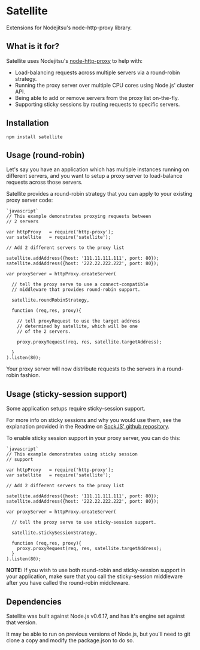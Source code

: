 Satellite
=========

Extensions for Nodejitsu's node-http-proxy library.

What is it for?
---

Satellite uses Nodejitsu's [node-http-proxy](https://github.com/nodejitsu/node-http-proxy) to help with:

- Load-balancing requests across multiple servers via a round-robin strategy.
- Running the proxy server over multiple CPU cores using Node.js' cluster API.
- Being able to add or remove servers from the proxy list on-the-fly.
- Supporting sticky sessions by routing requests to specific servers.

Installation
---

    npm install satellite

Usage (round-robin)
---

Let's say you have an application which has multiple instances running on different servers, 
and you want to setup a proxy server to load-balance requests across those servers. 

Satellite provides a round-robin strategy that you can apply to your existing proxy server code:


    `javascript`
    // This example demonstrates proxying requests between
    // 2 servers

    var httpProxy   = require('http-proxy');
    var satellite   = require('satellite');

    // Add 2 different servers to the proxy list

    satellite.addAddress({host: '111.11.111.111', port: 80});
    satellite.addAddress({host: '222.22.222.222', port: 80});

    var proxyServer = httpProxy.createServer(

      // tell the proxy serve to use a connect-compatible 
      // middleware that provides round-robin support.

      satellite.roundRobinStrategy,

      function (req,res, proxy){

        // tell proxyRequest to use the target address
        // determined by satellite, which will be one
        // of the 2 servers.

        proxy.proxyRequest(req, res, satellite.targetAddress);

      }
    ).listen(80);

Your proxy server will now distribute requests to the servers in a round-robin fashion.

Usage (sticky-session support)
---

Some application setups require sticky-session support. 

For more info on sticky sessions and why you would use them, 
see the explanation provided in the Readme on [SockJS' github repository](https://github.com/sockjs/sockjs-node#sticky-sessions).

To enable sticky session support in your proxy server, you can do this:

    `javascript`
    // This example demonstrates using sticky session
    // support

    var httpProxy   = require('http-proxy');
    var satellite   = require('satellite');

    // Add 2 different servers to the proxy list

    satellite.addAddress({host: '111.11.111.111', port: 80});
    satellite.addAddress({host: '222.22.222.222', port: 80});

    var proxyServer = httpProxy.createServer(

      // tell the proxy serve to use sticky-session support. 

      satellite.stickySessionStrategy,

      function (req,res, proxy){
        proxy.proxyRequest(req, res, satellite.targetAddress);
      }
    ).listen(80);

**NOTE:** If you wish to use both round-robin and sticky-session support 
in your application, make sure that you call the sticky-session middleware
after you have called the round-robin middleware.


Dependencies
---

Satellite was built against Node.js v0.6.17, and has it's engine set against that version.

It may be able to run on previous versions of Node.js, but you'll need to git clone a copy and modify the package.json to do so.